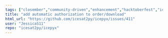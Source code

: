 ```yaml
---
tags: ["closember","community-driven","enhancement","hacktoberfest","icesat-2","python3"]
title: "add automatic authorization to order/download"
html_url: "https://github.com/icesat2py/icepyx/issues/411"
user: "JessicaS11"
repo: "icesat2py/icepyx"
---
```


